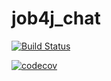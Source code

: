 # job4j_chat

[![Build Status](https://app.travis-ci.com/KirAlex008/job4j_chat.svg?branch=master)](https://app.travis-ci.com/KirAlex008/job4j_chat)

[![codecov](https://codecov.io/gh/KirAlex008/job4j_chat/branch/main/graph/badge.svg?token=SlD2ThlN1r)](https://codecov.io/gh/KirAlex008/job4j_chat)
